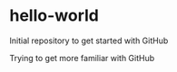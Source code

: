 # hello-world
Initial repository to get started with GitHub

Trying to get more familiar with GitHub
